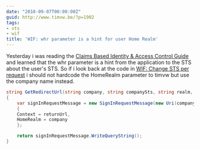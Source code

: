 ```yaml
---
date: "2010-09-07T00:00:00Z"
guid: http://www.timvw.be/?p=1902
tags:
- sts
- wif
title: 'WIF: whr parameter is a hint for user Home Realm'
---
```

Yesterday i was reading the [Claims Based Identity & Access Control Guide](http://claimsid.codeplex.com/) and learned that the whr parameter is a hint from the application to the STS about the user's STS. So if i look back at the code in [WIF: Change STS per request](http://www.timvw.be/wif-change-sts-per-request/) i should not hardcode the HomeRealm parameter to timvw but use the company name instead.

```csharp
string GetRedirectUrl(string company, string companySts, string realm, string returnUrl)
{
	var signInRequestMessage = new SignInRequestMessage(new Uri(companySts), realm)
	{
	Context = returnUrl,
	HomeRealm = company
	};

	return signInRequestMessage.WriteQueryString();
}
```
